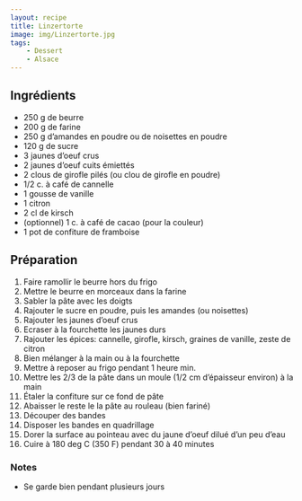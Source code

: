 ```yaml
---
layout: recipe
title: Linzertorte
image: img/Linzertorte.jpg 
tags:
    - Dessert
    - Alsace
---
```


## Ingrédients

* 250 g de beurre
* 200 g de farine
* 250 g d’amandes en poudre ou de noisettes en poudre
* 120 g de sucre
* 3 jaunes d’oeuf crus
* 2 jaunes d’oeuf cuits émiettés
* 2 clous de girofle pilés (ou clou de girofle en poudre)
* 1/2 c. à café de cannelle
* 1 gousse de vanille
* 1 citron
* 2 cl de kirsch
* (optionnel) 1 c. à café de cacao (pour la couleur)
* 1 pot de confiture de framboise

## Préparation

1. Faire ramollir le beurre hors du frigo
2. Mettre le beurre en morceaux dans la farine
3. Sabler la pâte avec les doigts
4. Rajouter le sucre en poudre, puis les amandes (ou noisettes)
5. Rajouter les jaunes d’oeuf crus
6. Ecraser à la fourchette les jaunes durs
7. Rajouter les épices: cannelle, girofle, kirsch, graines de vanille, zeste de citron
8. Bien mélanger à la main ou à la fourchette
9. Mettre à reposer au frigo pendant 1 heure min.
10. Mettre les 2/3 de la pâte dans un moule (1/2 cm d’épaisseur environ) à la main
11. Étaler la confiture sur ce fond de pâte
12. Abaisser le reste le la pâte au rouleau (bien fariné)
13. Découper des bandes
14. Disposer les bandes en quadrillage
15. Dorer la surface au pointeau avec du jaune d’oeuf dilué d’un  peu d’eau
16. Cuire à 180 deg C (350 F) pendant 30 à 40 minutes

### Notes

* Se garde bien pendant plusieurs jours
